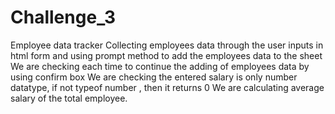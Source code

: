 # Challenge_3
Employee data tracker
Collecting employees data through the user inputs in html form and using prompt method to add the employees data to the sheet
We are checking each time to continue the adding of employees data by using confirm box
We are checking the entered salary is only number datatype, if not typeof number , then it returns 0 
We are calculating average salary of the total employee.


